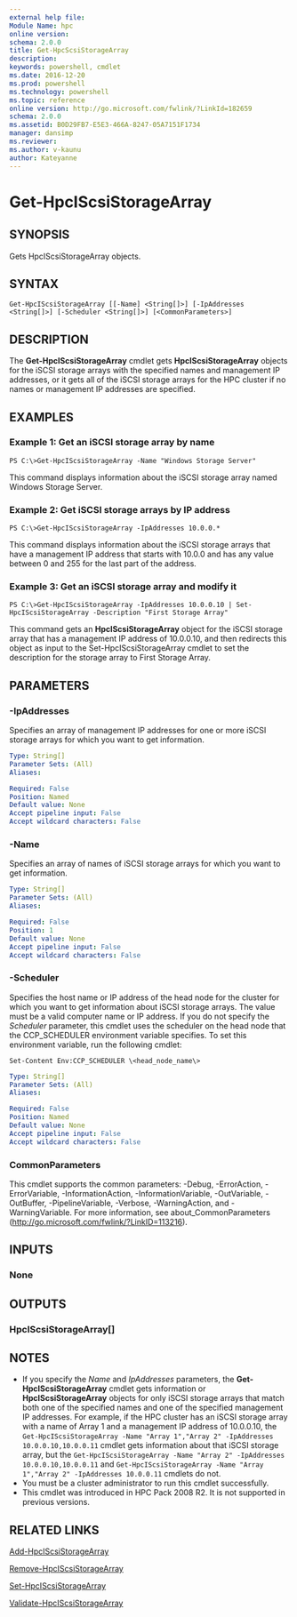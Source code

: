 ```yaml
---
external help file:
Module Name: hpc
online version:
schema: 2.0.0
title: Get-HpcScsiStorageArray
description:
keywords: powershell, cmdlet
ms.date: 2016-12-20
ms.prod: powershell
ms.technology: powershell
ms.topic: reference
online version: http://go.microsoft.com/fwlink/?LinkId=182659
schema: 2.0.0
ms.assetid: B0D29FB7-E5E3-466A-8247-05A7151F1734
manager: dansimp
ms.reviewer:
ms.author: v-kaunu
author: Kateyanne
---
```


# Get-HpcIScsiStorageArray

## SYNOPSIS
Gets HpcIScsiStorageArray objects.

## SYNTAX

```
Get-HpcIScsiStorageArray [[-Name] <String[]>] [-IpAddresses <String[]>] [-Scheduler <String[]>] [<CommonParameters>]
```

## DESCRIPTION
The **Get-HpcIScsiStorageArray** cmdlet gets **HpcIScsiStorageArray** objects for the iSCSI storage arrays with the specified names and management IP addresses, or it gets all of the iSCSI storage arrays for the HPC cluster if no names or management IP addresses are specified.

## EXAMPLES

### Example 1: Get an iSCSI storage array by name
```
PS C:\>Get-HpcIScsiStorageArray -Name "Windows Storage Server"
```

This command displays information about the iSCSI storage array named Windows Storage Server.

### Example 2: Get iSCSI storage arrays by IP address
```
PS C:\>Get-HpcIScsiStorageArray -IpAddresses 10.0.0.*
```

This command displays information about the iSCSI storage arrays that have a management IP address that starts with 10.0.0 and has any value between 0 and 255 for the last part of the address.

### Example 3: Get an iSCSI storage array and modify it
```
PS C:\>Get-HpcIScsiStorageArray -IpAddresses 10.0.0.10 | Set-HpcIScsiStorageArray -Description "First Storage Array"
```

This command gets an **HpcIScsiStorageArray** object for the iSCSI storage array that has a management IP address of 10.0.0.10, and then redirects this object as input to the Set-HpcIScsiStorageArray cmdlet to set the description for the storage array to First Storage Array.

## PARAMETERS

### -IpAddresses
Specifies an array of management IP addresses for one or more iSCSI storage arrays for which you want to get information.

```yaml
Type: String[]
Parameter Sets: (All)
Aliases:

Required: False
Position: Named
Default value: None
Accept pipeline input: False
Accept wildcard characters: False
```

### -Name
Specifies an array of names of iSCSI storage arrays for which you want to get information.

```yaml
Type: String[]
Parameter Sets: (All)
Aliases:

Required: False
Position: 1
Default value: None
Accept pipeline input: False
Accept wildcard characters: False
```

### -Scheduler
Specifies the host name or IP address of the head node for the cluster for which you want to get information about iSCSI storage arrays.
The value must be a valid computer name or IP address.
If you do not specify the *Scheduler* parameter, this cmdlet uses the scheduler on the head node that the CCP_SCHEDULER environment variable specifies.
To set this environment variable, run the following cmdlet:

`Set-Content Env:CCP_SCHEDULER \<head_node_name\>`

```yaml
Type: String[]
Parameter Sets: (All)
Aliases:

Required: False
Position: Named
Default value: None
Accept pipeline input: False
Accept wildcard characters: False
```

### CommonParameters
This cmdlet supports the common parameters: -Debug, -ErrorAction, -ErrorVariable, -InformationAction, -InformationVariable, -OutVariable, -OutBuffer, -PipelineVariable, -Verbose, -WarningAction, and -WarningVariable. For more information, see about_CommonParameters (http://go.microsoft.com/fwlink/?LinkID=113216).

## INPUTS

### None

## OUTPUTS

### HpcIScsiStorageArray[]

## NOTES
* If you specify the *Name* and *IpAddresses* parameters, the **Get-HpcIScsiStorageArray** cmdlet gets information or **HpcIScsiStorageArray** objects for only iSCSI storage arrays that match both one of the specified names and one of the specified management IP addresses. For example, if the HPC cluster has an iSCSI storage array with a name of Array 1 and a management IP address of 10.0.0.10, the `Get-HpcIScsiStorageArray -Name "Array 1","Array 2" -IpAddresses 10.0.0.10,10.0.0.11` cmdlet gets information about that iSCSI storage array, but the `Get-HpcIScsiStorageArray -Name "Array 2" -IpAddresses 10.0.0.10,10.0.0.11` and `Get-HpcIScsiStorageArray -Name "Array 1","Array 2" -IpAddresses 10.0.0.11` cmdlets do not.
* You must be a cluster administrator to run this cmdlet successfully.
* This cmdlet was introduced in HPC Pack 2008 R2. It is not supported in previous versions.

## RELATED LINKS

[Add-HpcIScsiStorageArray](./Add-HpcIScsiStorageArray.md)

[Remove-HpcIScsiStorageArray](./Remove-HpcIScsiStorageArray.md)

[Set-HpcIScsiStorageArray](./Set-HpcIScsiStorageArray.md)

[Validate-HpcIScsiStorageArray](./Validate-HpcIScsiStorageArray.md)

